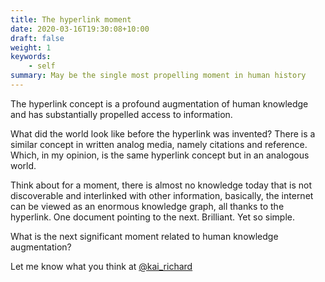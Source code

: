 ```yaml
---
title: The hyperlink moment
date: 2020-03-16T19:30:08+10:00
draft: false
weight: 1
keywords: 
    - self
summary: May be the single most propelling moment in human history
---
```


The hyperlink concept is a profound augmentation of human knowledge and has substantially propelled access to information.

What did the world look like before the hyperlink was invented? There is a similar concept in written analog media, namely citations and reference. Which, in my opinion, is the same hyperlink concept but in an analogous world.

Think about for a moment, there is almost no knowledge today that is not discoverable and interlinked with other information, basically, the internet can be viewed as an enormous knowledge graph, all thanks to the hyperlink. One document pointing to the next. Brilliant. Yet so simple.

What is the next significant moment related to human knowledge augmentation?

Let me know what you think at [@kai_richard](https://twitter.com/kai_richard)
